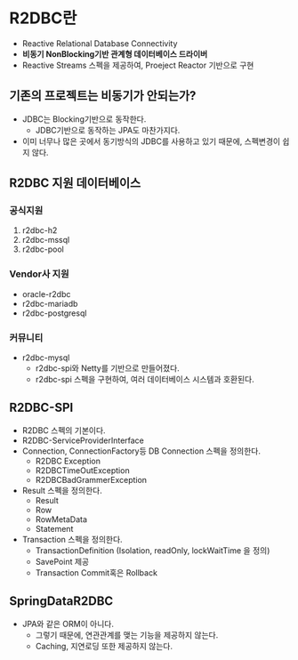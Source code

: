 # R2DBC란
- Reactive Relational Database Connectivity
- **비동기 NonBlocking기반 관계형 데이터베이스 드라이버**
- Reactive Streams 스펙을 제공하여, Proeject Reactor 기반으로 구현

## 기존의 프로젝트는 비동기가 안되는가?
- JDBC는 Blocking기반으로 동작한다.
  - JDBC기반으로 동작하는 JPA도 마찬가지다.
- 이미 너무나 많은 곳에서 동기방식의 JDBC를 사용하고 있기 때문에, 스펙변경이 쉽지 않다.


## R2DBC 지원 데이터베이스

### 공식지원
1. r2dbc-h2
2. r2dbc-mssql
3. r2dbc-pool

### Vendor사 지원
- oracle-r2dbc
- r2dbc-mariadb
- r2dbc-postgresql

### 커뮤니티
- r2dbc-mysql
  - r2dbc-spi와 Netty를 기반으로 만들어졌다.
  - r2dbc-spi 스펙을 구현하여, 여러 데이터베이스 시스템과 호환된다.

## R2DBC-SPI
- R2DBC 스펙의 기본이다.
- R2DBC-ServiceProviderInterface
- Connection, ConnectionFactory등 DB Connection 스펙을 정의한다.
  - R2DBC Exception
  - R2DBCTimeOutException
  - R2DBCBadGrammerException 
- Result 스펙을 정의한다.
  - Result
  - Row
  - RowMetaData
  - Statement
- Transaction 스펙을 정의한다.
  - TransactionDefinition (Isolation, readOnly, lockWaitTime 을 정의)
  - SavePoint 제공
  - Transaction Commit혹은 Rollback

## SpringDataR2DBC
- JPA와 같은 ORM이 아니다.
  - 그렇기 때문에, 연관관계를 맺는 기능을 제공하지 않는다.
  - Caching, 지연로딩 또한 제공하지 않는다.